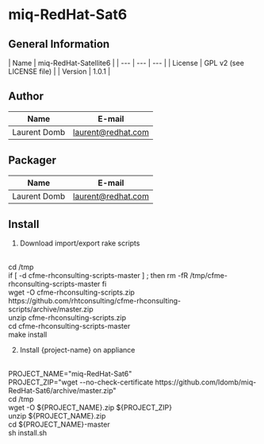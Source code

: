 # miq-RedHat-Sat6

## General Information

| Name      | miq-RedHat-Satellite6 |
| --- | --- | --- |
| License   | GPL v2 (see LICENSE file) |
| Version   | 1.0.1 |

## Author
| Name      | E-mail |
| --- | --- |
| Laurent Domb | laurent@redhat.com |

## Packager
| Name              | E-mail |
| --- | --- |
| Laurent Domb    | laurent@redhat.com |


## Install
1) Download import/export rake scripts
<br>
cd /tmp
<br>
if [ -d cfme-rhconsulting-scripts-master ] ; then
    rm -fR /tmp/cfme-rhconsulting-scripts-master
fi
<br>
wget -O cfme-rhconsulting-scripts.zip https://github.com/rhtconsulting/cfme-rhconsulting-scripts/archive/master.zip
<br>
unzip cfme-rhconsulting-scripts.zip
<br>
cd cfme-rhconsulting-scripts-master
<br>
make install
<br>

2) Install {project-name} on appliance
<br>
PROJECT_NAME="miq-RedHat-Sat6"
<br>
PROJECT_ZIP="wget --no-check-certificate https://github.com/ldomb/miq-RedHat-Sat6/archive/master.zip"
<br>
cd /tmp
<br>
wget -O ${PROJECT_NAME}.zip ${PROJECT_ZIP}
<br>
unzip ${PROJECT_NAME}.zip
<br>
cd ${PROJECT_NAME}-master
<br>
sh install.sh
